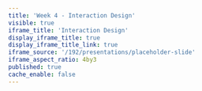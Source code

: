 ```yaml
---
title: 'Week 4 - Interaction Design'
visible: true
iframe_title: 'Interaction Design'
display_iframe_title: true
display_iframe_title_link: true
iframe_source: '/192/presentations/placeholder-slide'
iframe_aspect_ratio: 4by3
published: true
cache_enable: false
---
```

